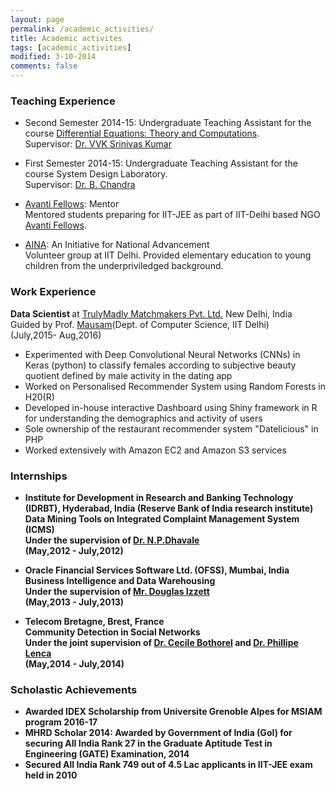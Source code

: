 ```yaml
---
layout: page
permalink: /academic_activities/
title: Academic activites
tags: [academic_activities]
modified: 3-10-2014
comments: false
---
```



### Teaching Experience

* Second Semester 2014-15: Undergraduate Teaching Assistant for the course [Differential Equations: Theory and Computations](http://web.iitd.ac.in/~vvksrini/Oldhomepage/). 
<br />Supervisor: [Dr. VVK Srinivas Kumar](http://web.iitd.ac.in/~vvksrini/)

* First Semester 2014-15: Undergraduate Teaching Assistant for the course System Design Laboratory. 
<br />Supervisor: [Dr. B. Chandra](http://maths.iitd.ac.in/people/faculty/bchandra.php#)

* [Avanti Fellows](http://avantifellows.org/): Mentor 
<br /> Mentored students preparing for IIT-JEE as part of IIT-Delhi based NGO [Avanti Fellows](http://avantifellows.org/).

* [AINA](http://www.aina.org.in/): An Initiative for National Advancement
<br /> Volunteer group at IIT Delhi. Provided elementary education to young children from the underpriviledged background.  

### Work Experience

<strong>Data Scientist </strong> at [TrulyMadly Matchmakers Pvt. Ltd.](http://trulymadly.com/)
New Delhi, India
<br />Guided by Prof. [Mausam](http://homes.cs.washington.edu/~mausam/)(Dept. of Computer Science, IIT Delhi)
<br />(July,2015- Aug,2016)

* Experimented with Deep Convolutional Neural Networks (CNNs) in Keras (python) to classify females according to subjective beauty quotient defined by male activity in the dating app
* Worked on Personalised Recommender System using Random Forests in H20(R)
* Developed in-house interactive Dashboard using Shiny framework in R for understanding the demographics and activity of users
* Sole ownership of the restaurant recommender system "Datelicious" in PHP
* Worked extensively with Amazon EC2 and Amazon S3 services

### Internships

* <strong>Institute for Development in Research and Banking Technology (IDRBT), Hyderabad, India 
(Reserve Bank of India research institute) </strong>
<br /><strong>Data Mining Tools on Integrated Complaint Management System (ICMS)<strong>
<br />Under the supervision of [Dr. N.P.Dhavale](http://www.idrbt.ac.in/npd.html)
<br />(May,2012 - July,2012)

* <strong>Oracle Financial Services Software Ltd. (OFSS), Mumbai, India </strong>
<br /><strong>Business Intelligence and Data Warehousing</strong>
<br /> Under the supervision of [Mr. Douglas Izzett](https://ie.linkedin.com/in/dougie-izett-3883895) 
<br />(May,2013 - July,2013)

* <strong>Telecom Bretagne, Brest, France </strong>
<br /><strong>Community Detection in Social Networks</strong>
<br /> Under the joint supervision of [Dr. Cecile Bothorel](http://perso.telecom-bretagne.eu/cecilebothorel/) and [Dr. Phillipe Lenca](http://perso.telecom-bretagne.eu/philippelenca/)
<br />(May,2014 - July,2014)

### Scholastic Achievements
* Awarded IDEX Scholarship from Universite Grenoble Alpes for MSIAM program 2016-17
* MHRD Scholar 2014: Awarded by Government of India (GoI) for securing All India
Rank 27 in the Graduate Aptitude Test in Engineering (GATE) Examination, 2014
* Secured All India Rank 749 out of 4.5 Lac applicants in IIT-JEE exam held in 2010
